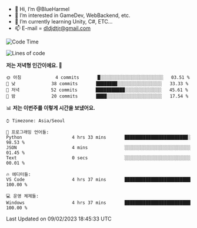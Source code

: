 - 👋 Hi, I’m @BlueHarmel
- 👀 I’m interested in GameDev, WebBackend, etc.
- 🌱 I’m currently learning Unity, C#, ETC...
- 📫 E-mail = dldjdtjr@gmail.com
  <!--START_SECTION:waka-->
![Code Time](http://img.shields.io/badge/Code%20Time-185%20hrs%2014%20mins-blue)

![Lines of code](https://img.shields.io/badge/%EC%A0%80%EB%8A%94%20%EC%97%AC%ED%83%9C%EA%B9%8C%EC%A7%80%20-2%20Million%20%EC%A4%84%EC%9D%98%20%EC%BD%94%EB%93%9C%EB%A5%BC%20%EC%9E%91%EC%84%B1%ED%96%88%EC%96%B4%EC%9A%94.-blue)

**저는 저녁형 인간이에요. 🦉** 

```text
🌞 아침             4 commits       █░░░░░░░░░░░░░░░░░░░░░░░░   03.51 % 
🌆 낮　            38 commits       ████████░░░░░░░░░░░░░░░░░   33.33 % 
🌃 저녁            52 commits       ███████████░░░░░░░░░░░░░░   45.61 % 
🌙 밤　            20 commits       ████░░░░░░░░░░░░░░░░░░░░░   17.54 % 

```


📊 **저는 이번주를 이렇게 시간을 보냈어요.** 

```text
⌚︎ Timezone: Asia/Seoul

💬 프로그래밍 언어들: 
Python                   4 hrs 33 mins       ████████████████████████░   98.53 % 
JSON                     4 mins              ░░░░░░░░░░░░░░░░░░░░░░░░░   01.45 % 
Text                     0 secs              ░░░░░░░░░░░░░░░░░░░░░░░░░   00.01 % 

🔥 에디터들: 
VS Code                  4 hrs 37 mins       █████████████████████████   100.00 % 

💻 운영 체제들: 
Windows                  4 hrs 37 mins       █████████████████████████   100.00 % 

```


 Last Updated on 09/02/2023 18:45:33 UTC
<!--END_SECTION:waka-->
<!---
BlueHarmel/BlueHarmel is a ✨ special ✨ repository because its `README.md` (this file) appears on your GitHub profile.
You can click the Preview link to take a look at your changes.
--->

